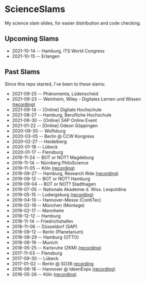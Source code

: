 # ScienceSlams
My science slam slides, for easier distribution and code checking.

## Upcoming Slams

- 2021-10-14 -- Hamburg, ITS World Congress
- 2021-10-15 -- Erlangen

## Past Slams

Since this repo started, I've been to these slams:

- 2021-09-25 -- Phänomenta, Lüdenscheid
- 2021-09-23 -- Weinheim, Wiley - Digitales Lernen und Wissen [(recording)](https://www.youtube.com/watch?v=ufPupYeNDVo&t=2755s)
- 2021-09-14 -- [Online] Digitale Hochschule
- 2021-08-27 -- Hamburg, Berufliche Hochschule
- 2021-06-30 -- [Online] SAP Online Event
- 2021-01-22 -- [Online] Odeon Göppingen
- 2020-09-30 -- Wolfsburg
- 2020-03-05 -- Berlin @ CCW Kongress
- 2020-02-27 -- Heidelberg
- 2020-01-18 -- Lübeck
- 2020-01-17 -- Flensburg
- 2019-11-24 -- BOT or NOT? Magdeburg
- 2019-11-14 -- Nürnberg PhiloScience
- 2019-11-05 -- Köln [(recording)](https://www.youtube.com/watch?v=hgM_bdWMMU0)
- 2019-09-27 -- Hamburg, Research Ride [(recording)](https://www.youtube.com/watch?v=OyB89jD7y1w)
- 2019-09-12 -- BOT or NOT? Hamburg
- 2019-09-04 -- BOT or NOT? Stadthagen
- 2019-07-05 -- Nationale Akademie d. Wiss. Leopoldina
- 2019-05-15 -- Ludwigsburg [(recording)](https://www.youtube.com/watch?v=wKlmzfNl5fY)
- 2019-04-10 -- Hannover-Messe (ContiTec)
- 2019-02-19 -- München (Montage)
- 2019-02-17 -- Mannheim
- 2018-12-12 -- Hamburg
- 2018-11-14 -- Friedrichshafen
- 2018-11-06 -- Düsseldorf (SAP)
- 2018-09-12 -- Berlin (Planetarium)
- 2018-08-29 -- Hamburg (OTTO)
- 2018-06-19 -- Munich
- 2018-05-25 -- Karlsruhe (ZKM) [(recording)](https://www.youtube.com/watch?v=C-IbnYX5dYg)
- 2017-11-03 -- Flensburg
- 2017-09-30 -- Lübeck
- 2017-01-02 -- Berlin @ SO36 [recording](https://www.youtube.com/watch?v=u8-h38yf7H0)
- 2016-06-16 -- Hannover @ IdeenExpo [(recording)](https://www.youtube.com/watch?v=rs0Nmi5Ffk4) 
- 2016-05-26 -- Köln [(recording)](https://www.youtube.com/watch?v=7BZLeRFtGU4)
